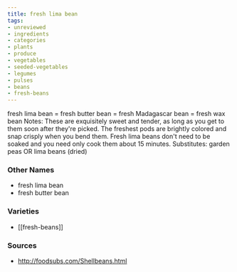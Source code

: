 ```yaml
---
title: fresh lima bean
tags:
- unreviewed
- ingredients
- categories
- plants
- produce
- vegetables
- seeded-vegetables
- legumes
- pulses
- beans
- fresh-beans
---
```

fresh lima bean = fresh butter bean = fresh Madagascar bean = fresh wax bean Notes: These are exquisitely sweet and tender, as long as you get to them soon after they're picked. The freshest pods are brightly colored and snap crisply when you bend them. Fresh lima beans don't need to be soaked and you need only cook them about 15 minutes. Substitutes: garden peas OR lima beans (dried)

### Other Names

* fresh lima bean
* fresh butter bean

### Varieties

* [[fresh-beans]]

### Sources
* http://foodsubs.com/Shellbeans.html
